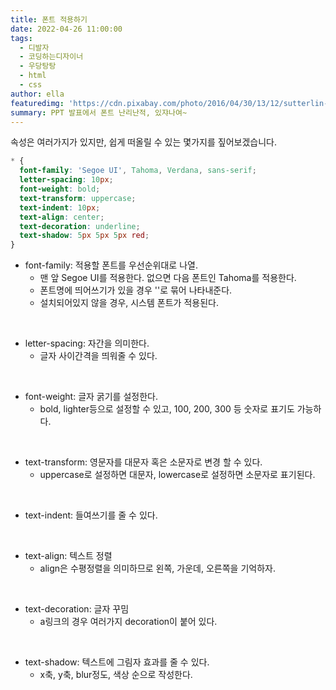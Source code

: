 ```yaml
---
title: 폰트 적용하기
date: 2022-04-26 11:00:00
tags:
  - 디발자
  - 코딩하는디자이너
  - 우당탕탕
  - html
  - css
author: ella
featuredimg: 'https://cdn.pixabay.com/photo/2016/04/30/13/12/sutterlin-1362879_1280.jpg'
summary: PPT 발표에서 폰트 난리난적, 있쟈나여~
---
```


속성은 여러가지가 있지만, 쉽게 떠올릴 수 있는 몇가지를 짚어보겠습니다.

```css
* {
  font-family: 'Segoe UI', Tahoma, Verdana, sans-serif;
  letter-spacing: 10px;
  font-weight: bold;
  text-transform: uppercase;
  text-indent: 10px;
  text-align: center;
  text-decoration: underline;
  text-shadow: 5px 5px 5px red;
}
```

- font-family: 적용할 폰트를 우선순위대로 나열.
  - 맨 앞 Segoe UI를 적용한다. 없으면 다음 폰트인 Tahoma를 적용한다.
  - 폰트명에 띄어쓰기가 있을 경우 ''로 묶어 나타내준다.
  - 설치되어있지 않을 경우, 시스템 폰트가 적용된다.

<br/>

- letter-spacing: 자간을 의미한다.
  - 글자 사이간격을 띄워줄 수 있다.

<br/>

- font-weight: 글자 굵기를 설정한다.
  - bold, lighter등으로 설정할 수 있고, 100, 200, 300 등 숫자로 표기도 가능하다.

<br/>

- text-transform: 영문자를 대문자 혹은 소문자로 변경 할 수 있다.
  - uppercase로 설정하면 대문자, lowercase로 설정하면 소문자로 표기된다.

<br/>

- text-indent: 들여쓰기를 줄 수 있다.

<br/>

- text-align: 텍스트 정렬
  - align은 수평정렬을 의미하므로 왼쪽, 가운데, 오른쪽을 기억하자.

<br/>

- text-decoration: 글자 꾸밈
  - a링크의 경우 여러가지 decoration이 붙어 있다.

<br/>

- text-shadow: 텍스트에 그림자 효과를 줄 수 있다.
  - x축, y축, blur정도, 색상 순으로 작성한다.
